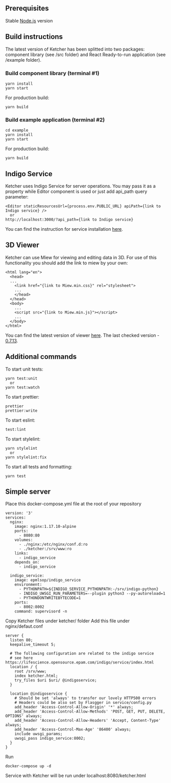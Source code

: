 ## Prerequisites

Stable [Node.js](https://nodejs.org) version

## Build instructions

The latest version of Ketcher has been splitted into two packages: component library (see /src folder) and React Ready-to-run application (see /example folder).

### Build component library (terminal #1)

    yarn install
    yarn start

For production build:

    yarn build

### Build example application (terminal #2)

    cd example
    yarn install
    yarn start

For production build:

    yarn build

## Indigo Service

Ketcher uses Indigo Service for server operations.
You may pass it as a property while Editor component is used or just add api_path query parameter:

    <Editor staticResourcesUrl={process.env.PUBLIC_URL} apiPath={link to Indigo service} />
      or
    http://localhost:3000/?api_path={link to Indigo service}

You can find the instruction for service installation
[here](http://lifescience.opensource.epam.com/indigo/service/index.html).

## 3D Viewer

Ketcher can use Miew for viewing and editing data in 3D.
For use of this functionality you should add the link to miew by your own:

    <html lang="en">
      <head>
      ...
        <link href="{link to Miew.min.css}" rel="stylesheet">
        ...
        </head>
      </head>
      <body>
        ...
        <script src="{link to Miew.min.js}"></script>
        ...
      </body>
    </html>

You can find the latest version of viewer [here](https://github.com/epam/miew).
The last checked version - [0.7.13](https://github.com/epam/miew/releases/tag/v0.7.13).

## Additional commands

To start unit tests:

    yarn test:unit
      or
    yarn test:watch

To start prettier:

    prettier
    prettier:write

To start eslint:

    test:lint 

To start stylelint:

    yarn stylelint
      or
    yarn stylelint:fix

To start all tests and formatting:

    yarn test

## Simple server

Place this docker-compose.yml file at the root of your repository

```
version: '3'
services:
  nginx:
    image: nginx:1.17.10-alpine
    ports:
      - 8080:80
    volumes:
      - ./nginx:/etc/nginx/conf.d:ro
      - ./ketcher:/srv/www:ro
    links:
      - indigo_service
    depends_on:
      - indigo_service

  indigo_service:
    image: epmlsop/indigo_service
    environment:
      - PYTHONPATH=${INDIGO_SERVICE_PYTHONPATH:-/srv/indigo-python}
      - INDIGO_UWSGI_RUN_PARAMETERS=--plugin python3 --py-autoreload=1
      - PYTHONDONTWRITEBYTECODE=1
    ports:
      - 8002:8002
    command: supervisord -n
```

Copy Ketcher files under ketcher/ folder
Add this file under nginx/defaut.conf

```
server {
  listen 80;
  keepalive_timeout 5;

  # The following configuration are related to the indigo service
  # see here https://lifescience.opensource.epam.com/indigo/service/index.html
  location / {
    root /srv/www;
    index ketcher.html;
    try_files $uri $uri/ @indigoservice;
  }

  location @indigoservice {
    # Should be set 'always' to transfer our lovely HTTP500 errors
    # Headers could be also set by Flasgger in service/config.py
    add_header 'Access-Control-Allow-Origin' '*' always;
    add_header 'Access-Control-Allow-Methods' 'POST, GET, PUT, DELETE, OPTIONS' always;
    add_header 'Access-Control-Allow-Headers' 'Accept, Content-Type' always;
    add_header 'Access-Control-Max-Age' '86400' always;
    include uwsgi_params;
    uwsgi_pass indigo_service:8002;
  }
}
```

Run

```
docker-compose up -d
```

Service with Ketcher will be run under localhost:8080/ketcher.html
